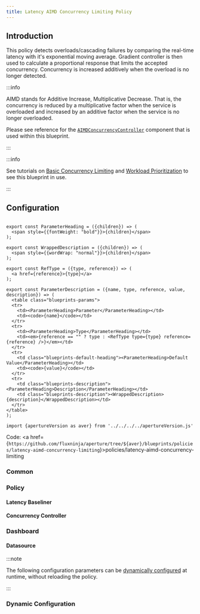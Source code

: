 ```yaml
---
title: Latency AIMD Concurrency Limiting Policy
---
```


## Introduction

This policy detects overloads/cascading failures by comparing the real-time
latency with it's exponential moving average. Gradient controller is then used
to calculate a proportional response that limits the accepted concurrency.
Concurrency is increased additively when the overload is no longer detected.

:::info

AIMD stands for Additive Increase, Multiplicative Decrease. That is, the
concurrency is reduced by a multiplicative factor when the service is overloaded
and increased by an additive factor when the service is no longer overloaded.

Please see reference for the
[`AIMDConcurrencyController`](/reference/policies/spec.md#a-i-m-d-concurrency-controller)
component that is used within this blueprint.

:::

:::info

See tutorials on
[Basic Concurrency Limiting](/tutorials/flow-control/concurrency-limiting/basic-concurrency-limiting.md)
and
[Workload Prioritization](/tutorials/flow-control/concurrency-limiting/workload-prioritization.md)
to see this blueprint in use.

:::

## Configuration

<!-- Configuration Marker -->

```mdx-code-block

export const ParameterHeading = ({children}) => (
  <span style={{fontWeight: "bold"}}>{children}</span>
);

export const WrappedDescription = ({children}) => (
  <span style={{wordWrap: "normal"}}>{children}</span>
);

export const RefType = ({type, reference}) => (
  <a href={reference}>{type}</a>
);

export const ParameterDescription = ({name, type, reference, value, description}) => (
  <table class="blueprints-params">
  <tr>
    <td><ParameterHeading>Parameter</ParameterHeading></td>
    <td><code>{name}</code></td>
  </tr>
  <tr>
    <td><ParameterHeading>Type</ParameterHeading></td>
    <td><em>{reference == "" ? type : <RefType type={type} reference={reference} />}</em></td>
  </tr>
  <tr>
    <td class="blueprints-default-heading"><ParameterHeading>Default Value</ParameterHeading></td>
    <td><code>{value}</code></td>
  </tr>
  <tr>
    <td class="blueprints-description"><ParameterHeading>Description</ParameterHeading></td>
    <td class="blueprints-description"><WrappedDescription>{description}</WrappedDescription></td>
  </tr>
</table>
);
```

```mdx-code-block
import {apertureVersion as aver} from '../../../../apertureVersion.js'
```

Code: <a
href={`https://github.com/fluxninja/aperture/tree/${aver}/blueprints/policies/latency-aimd-concurrency-limiting`}>policies/latency-aimd-concurrency-limiting</a>

<h3 class="blueprints-h3">Common</h3>

<ParameterDescription
    name="common.policy_name"
    type="string"
    reference=""
    value="__REQUIRED_FIELD__"
    description='Name of the policy.' />

<h3 class="blueprints-h3">Policy</h3>

<ParameterDescription
    name="policy.flux_meter"
    type="aperture.spec.v1.FluxMeter"
    reference="../../spec#flux-meter"
    value="{'flow_selector': {'flow_matcher': {'control_point': '__REQUIRED_FIELD__'}, 'service_selector': {'service': '__REQUIRED_FIELD__'}}}"
    description='Flux Meter.' />

<ParameterDescription
    name="policy.flux_meter.flow_selector.service_selector.service"
    type="string"
    reference=""
    value="__REQUIRED_FIELD__"
    description='Service Name.' />

<ParameterDescription
    name="policy.flux_meter.flow_selector.flow_matcher.control_point"
    type="string"
    reference=""
    value="__REQUIRED_FIELD__"
    description='Control Point Name.' />

<ParameterDescription
    name="policy.classifiers"
    type="[]aperture.spec.v1.Classifier"
    reference="../../spec#classifier"
    value="[]"
    description='List of classification rules.' />

<ParameterDescription
    name="policy.components"
    type="[]aperture.spec.v1.Component"
    reference="../../spec#component"
    value="[]"
    description='List of additional circuit components.' />

<h4 class="blueprints-h4">Latency Baseliner</h4>

<ParameterDescription
    name="policy.latency_baseliner.ema"
    type="aperture.spec.v1.EMAParameters"
    reference="../../spec#e-m-a-parameters"
    value="{'correction_factor_on_max_envelope_violation': 0.95, 'ema_window': '1500s', 'warmup_window': '60s'}"
    description='EMA parameters.' />

<ParameterDescription
    name="policy.latency_baseliner.latency_tolerance_multiplier"
    type="float64"
    reference=""
    value="1.1"
    description='Tolerance factor beyond which the service is considered to be in overloaded state. E.g. if EMA of latency is 50ms and if Tolerance is 1.1, then service is considered to be in overloaded state if current latency is more than 55ms.' />

<ParameterDescription
    name="policy.latency_baseliner.latency_ema_limit_multiplier"
    type="float64"
    reference=""
    value="2"
    description='Current latency value is multiplied with this factor to calculate maximum envelope of Latency EMA.' />

<h4 class="blueprints-h4">Concurrency Controller</h4>

<ParameterDescription
    name="policy.concurrency_controller.flow_selector"
    type="aperture.spec.v1.FlowSelector"
    reference="../../spec#flow-selector"
    value="{'flow_matcher': {'control_point': '__REQUIRED_FIELD__'}, 'service_selector': {'service': '__REQUIRED_FIELD__'}}"
    description='Concurrency Limiter flow selector.' />

<ParameterDescription
    name="policy.concurrency_controller.flow_selector.service_selector.service"
    type="string"
    reference=""
    value="__REQUIRED_FIELD__"
    description='Service Name.' />

<ParameterDescription
    name="policy.concurrency_controller.flow_selector.flow_matcher.control_point"
    type="string"
    reference=""
    value="__REQUIRED_FIELD__"
    description='Control Point Name.' />

<ParameterDescription
    name="policy.concurrency_controller.scheduler"
    type="aperture.spec.v1.SchedulerParameters"
    reference="../../spec#scheduler-parameters"
    value="{'auto_tokens': True}"
    description='Scheduler parameters.' />

<ParameterDescription
    name="policy.concurrency_controller.scheduler.auto_tokens"
    type="bool"
    reference=""
    value="true"
    description='Automatically estimate cost (tokens) for workload requests.' />

<ParameterDescription
    name="policy.concurrency_controller.gradient"
    type="aperture.spec.v1.GradientControllerParameters"
    reference="../../spec#gradient-controller-parameters"
    value="{'max_gradient': 1, 'min_gradient': 0.1, 'slope': -1}"
    description='Gradient Controller parameters.' />

<ParameterDescription
    name="policy.concurrency_controller.alerter"
    type="aperture.spec.v1.AlerterParameters"
    reference="../../spec#alerter-parameters"
    value="{'alert_name': 'Load Shed Event'}"
    description='Whether tokens for workloads are computed dynamically or set statically by the user.' />

<ParameterDescription
    name="policy.concurrency_controller.max_load_multiplier"
    type="float64"
    reference=""
    value="2"
    description='Current accepted concurrency is multiplied with this number to dynamically calculate the upper concurrency limit of a Service during normal (non-overload) state. This protects the Service from sudden spikes.' />

<ParameterDescription
    name="policy.concurrency_controller.load_multiplier_linear_increment"
    type="float64"
    reference=""
    value="0.0025"
    description='Linear increment to load multiplier in each execution tick (0.5s) when the system is not in overloaded state.' />

<ParameterDescription
    name="policy.concurrency_controller.default_config"
    type="aperture.spec.v1.LoadActuatorDynamicConfig"
    reference="../../spec#load-actuator-dynamic-config"
    value="{'dry_run': False}"
    description='Default configuration for concurrency controller that can be updated at the runtime without shutting down the policy.' />

<h3 class="blueprints-h3">Dashboard</h3>

<ParameterDescription
    name="dashboard.refresh_interval"
    type="string"
    reference=""
    value="'5s'"
    description='Refresh interval for dashboard panels.' />

<ParameterDescription
    name="dashboard.time_from"
    type="string"
    reference=""
    value="'now-15m'"
    description='From time of dashboard.' />

<ParameterDescription
    name="dashboard.time_to"
    type="string"
    reference=""
    value="'now'"
    description='To time of dashboard.' />

<h4 class="blueprints-h4">Datasource</h4>

<ParameterDescription
    name="dashboard.datasource.name"
    type="string"
    reference=""
    value="'$datasource'"
    description='Datasource name.' />

<ParameterDescription
    name="dashboard.datasource.filter_regex"
    type="string"
    reference=""
    value="''"
    description='Datasource filter regex.' />

:::note

The following configuration parameters can be
[dynamically configured](/reference/aperturectl/apply/dynamic-config/dynamic-config.md)
at runtime, without reloading the policy.

:::

<h3 class="blueprints-h3">Dynamic Configuration</h3>

<ParameterDescription
    name="concurrency_controller"
    type="aperture.spec.v1.LoadActuatorDynamicConfig"
    reference="../../spec#load-actuator-dynamic-config"
    value="__REQUIRED_FIELD__"
    description='Default configuration for concurrency controller that can be updated at the runtime without shutting down the policy.' />
